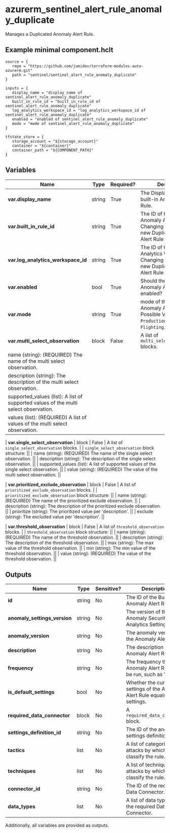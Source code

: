 # azurerm_sentinel_alert_rule_anomaly_duplicate

Manages a Duplicated Anomaly Alert Rule.

## Example minimal component.hclt

```hcl
source = {
   repo = "https://github.com/jumidev/terraform-modules-auto-azurerm.git" 
   path = "sentinel/sentinel_alert_rule_anomaly_duplicate" 
}

inputs = {
   display_name = "display_name of sentinel_alert_rule_anomaly_duplicate" 
   built_in_rule_id = "built_in_rule_id of sentinel_alert_rule_anomaly_duplicate" 
   log_analytics_workspace_id = "log_analytics_workspace_id of sentinel_alert_rule_anomaly_duplicate" 
   enabled = "enabled of sentinel_alert_rule_anomaly_duplicate" 
   mode = "mode of sentinel_alert_rule_anomaly_duplicate" 
}

tfstate_store = {
   storage_account = "${storage_account}" 
   container = "${container}" 
   container_path = "${COMPONENT_PATH}" 
}

```

## Variables

| Name | Type | Required? |  Description |
| ---- | ---- | --------- |  ----------- |
| **var.display_name** | string | True | The Display Name of the built-in Anomaly Alert Rule. | 
| **var.built_in_rule_id** | string | True | The ID of the built-in Anomaly Alert Rule. Changing this forces a new Duplicated Anomaly Alert Rule to be created. | 
| **var.log_analytics_workspace_id** | string | True | The ID of the Log Analytics Workspace. Changing this forces a new Duplicated Anomaly Alert Rule to be created. | 
| **var.enabled** | bool | True | Should the Duplicated Anomaly Alert Rule be enabled? | 
| **var.mode** | string | True | mode of the Duplicated Anomaly Alert Rule. Possible Values are `Production` and `Flighting`. | 
| **var.multi_select_observation** | block | False | A list of `multi_select_observation` blocks. | | `multi_select_observation` block structure: || 
|   name (string): (REQUIRED) The name of the multi select observation. ||
|   description (string): The description of the multi select observation. ||
|   supported_values (list): A list of supported values of the multi select observation. ||
|   values (list): (REQUIRED) A list of values of the multi select observation. ||

| **var.single_select_observation** | block | False | A list of `single_select_observation` blocks. | | `single_select_observation` block structure: || 
|   name (string): (REQUIRED) The name of the single select observation. ||
|   description (string): The description of the single select observation. ||
|   supported_values (list): A list of supported values of the single select observation. ||
|   value (string): (REQUIRED) The value of the multi select observation. ||

| **var.prioritized_exclude_observation** | block | False | A list of `prioritized_exclude_observation` blocks. | | `prioritized_exclude_observation` block structure: || 
|   name (string): (REQUIRED) The name of the prioritized exclude observation. ||
|   description (string): The description of the prioritized exclude observation. ||
|   prioritize (string): The prioritized value per 'description'. ||
|   exclude (string): The excluded value per 'description'. ||

| **var.threshold_observation** | block | False | A list of `threshold_observation` blocks. | | `threshold_observation` block structure: || 
|   name (string): (REQUIRED) The name of the threshold observation. ||
|   description (string): The description of the threshold observation. ||
|   max (string): The max value of the threshold observation. ||
|   min (string): The min value of the threshold observation. ||
|   value (string): (REQUIRED) The value of the threshold observation. ||




## Outputs

| Name | Type | Sensitive? | Description |
| ---- | ---- | --------- | --------- |
| **id** | string | No  | The ID of the Built-in Anomaly Alert Rule. | 
| **anomaly_settings_version** | string | No  | The version of the Anomaly Security ML Analytics Settings. | 
| **anomaly_version** | string | No  | The anomaly version of the Anomaly Alert Rule. | 
| **description** | string | No  | The description of the Anomaly Alert Rule. | 
| **frequency** | string | No  | The frequency the Anomaly Alert Rule will be run, such as "P1D". | 
| **is_default_settings** | bool | No  | Whether the current settings of the Anomaly Alert Rule equals default settings. | 
| **required_data_connector** | block | No  | A `required_data_connector` block. | 
| **settings_definition_id** | string | No  | The ID of the anomaly settings definition Id. | 
| **tactics** | list | No  | A list of categories of attacks by which to classify the rule. | 
| **techniques** | list | No  | A list of techniques of attacks by which to classify the rule. | 
| **connector_id** | string | No  | The ID of the required Data Connector. | 
| **data_types** | list | No  | A list of data types of the required Data Connector. | 

Additionally, all variables are provided as outputs.
